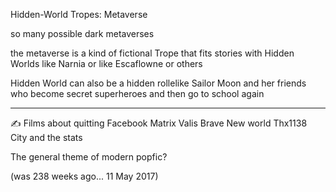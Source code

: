Hidden-World Tropes: Metaverse

so many possible dark metaverses

the metaverse is a kind of fictional Trope that fits stories with Hidden Worlds like Narnia or like Escaflowne or others

Hidden World can also be a hidden rollelike Sailor Moon and her friends who become secret superheroes and then go to school again

----------------------------------------------------------------

✍️ Films about quitting Facebook
Matrix
Valis 
Brave New world
Thx1138
City and the stats

The general theme of modern popfic?

(was 238 weeks ago... 11 May 2017)

